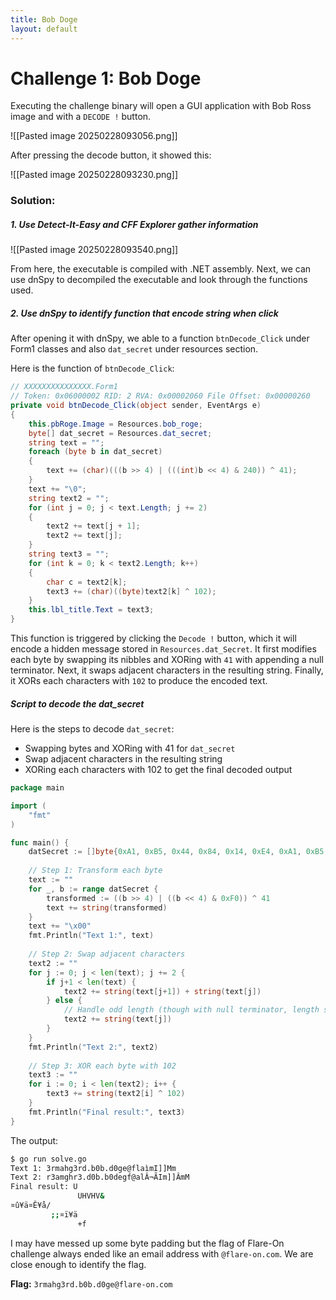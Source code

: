 ```yaml
---
title: Bob Doge
layout: default
---
```


# Challenge 1: Bob Doge

Executing the challenge binary will open a GUI application with Bob Ross image and with a `DECODE !` button. 

![[Pasted image 20250228093056.png]]

After pressing the decode button, it showed this:

![[Pasted image 20250228093230.png]]

### Solution:
##### 1. Use Detect-It-Easy and CFF Explorer gather information
![[Pasted image 20250228093540.png]]

From here, the executable is compiled with .NET assembly. Next, we can use dnSpy to decompiled the executable and look through the functions used. 

##### 2. Use dnSpy to identify function that encode string when click
After opening it with dnSpy, we able to a function `btnDecode_Click` under Form1 classes and also `dat_secret` under resources section. 

Here is the function of `btnDecode_Click`: 

```c#
// XXXXXXXXXXXXXXX.Form1
// Token: 0x06000002 RID: 2 RVA: 0x00002060 File Offset: 0x00000260
private void btnDecode_Click(object sender, EventArgs e)
{
	this.pbRoge.Image = Resources.bob_roge;
	byte[] dat_secret = Resources.dat_secret;
	string text = "";
	foreach (byte b in dat_secret)
	{
		text += (char)(((b >> 4) | (((int)b << 4) & 240)) ^ 41);
	}
	text += "\0";
	string text2 = "";
	for (int j = 0; j < text.Length; j += 2)
	{
		text2 += text[j + 1];
		text2 += text[j];
	}
	string text3 = "";
	for (int k = 0; k < text2.Length; k++)
	{
		char c = text2[k];
		text3 += (char)((byte)text2[k] ^ 102);
	}
	this.lbl_title.Text = text3;
}

```

This function is triggered by clicking the `Decode !` button, which it will encode a hidden message stored in `Resources.dat_Secret`. It first modifies each byte by swapping its nibbles and XORing with `41` with appending a null terminator. Next, it swaps adjacent characters in the resulting string. Finally, it XORs each characters with `102` to produce the encoded text. 

##### Script to decode the dat_secret 

Here is the steps to decode `dat_secret`:
- Swapping bytes and XORing with 41 for `dat_secret`
- Swap adjacent characters in the resulting string
- XORing each characters with 102 to get the final decoded output

```go 
package main

import (
    "fmt"
)

func main() {
    datSecret := []byte{0xA1, 0xB5, 0x44, 0x84, 0x14, 0xE4, 0xA1, 0xB5, 0xD4, 0x70, 0xB4, 0x91, 0xB4, 0x70, 0xD4, 0x91, 0xE4, 0xC4, 0x96, 0xF4, 0x54, 0x84, 0x4B, 0x5C, 0x44, 0x06, 0x47, 0x47, 0x0A, 0x46, 0x44}
    
    // Step 1: Transform each byte
    text := ""
    for _, b := range datSecret {
        transformed := ((b >> 4) | ((b << 4) & 0xF0)) ^ 41
        text += string(transformed)
    }
    text += "\x00"
    fmt.Println("Text 1:", text)
    
    // Step 2: Swap adjacent characters
    text2 := ""
    for j := 0; j < len(text); j += 2 {
        if j+1 < len(text) {
            text2 += string(text[j+1]) + string(text[j])
        } else {
            // Handle odd length (though with null terminator, length should be even)
            text2 += string(text[j])
        }
    }
    fmt.Println("Text 2:", text2)
    
    // Step 3: XOR each byte with 102
    text3 := ""
    for i := 0; i < len(text2); i++ {
        text3 += string(text2[i] ^ 102)
    }
    fmt.Println("Final result:", text3)
}
```

The output: 
```bash
$ go run solve.go 
Text 1: 3rmahg3rd.b0b.d0ge@flaìmI]]Mm
Text 2: r3amghr3.d0b.b0degf@alÂ¬ÃIm]]ÂmM
Final result: U
               UHVHV&
¤û¥ä¤Ê¥å/
         ;;¤ï¥ä
               +f
```

I may have messed up some byte padding but the flag of Flare-On challenge always ended like an email address with `@flare-on.com`. We are close enough to identify the flag. 

**Flag:** `3rmahg3rd.b0b.d0ge@flare-on.com`

